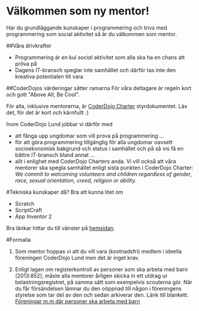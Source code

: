 # Välkommen som ny mentor!

Har du grundläggande kunskaper i programmering och trivs med programmering som social aktivitet så är du välkommen som mentor.

##Våra drivkrafter
* Programmering är en kul *social* aktivitet som alla ska ha en chans att pröva på
* Dagens IT-bransch speglar inte samhället och därför tas inte den kreativa potentialen till vara

##CoderDojos värderingar sätter ramarna
För våra deltagare är regeln kort och gott "Above All, Be Cool".

För alla, inklusive mentorerna, är [CoderDojo Charter](https://zen.coderdojo.com/charter?_ga=1.11745460.1433774995.1453568087) styrdokumentet. Läs det, för det är kort och kärnfullt :)

Inom CoderDojo Lund jobbar vi därför med
* att fånga upp ungdomar som vill prova på programmering ...
* för att göra programmering tillgänglig för alla ungdomar oavsett socioekonomisk bakgrund och status i samhället och på så vis få en bättre IT-bransch bland annat ...
* allt i enlighet med CoderDojo Charters anda. Vi vill också att våra mentorer ska spegla samhället enligt sista punkten i CoderDojo Charter: 
*We commit to welcoming volunteers and children regardless of gender, race, sexual orientation, creed, religion or ability.*

#Tekniska kunskaper då?
Bra att kunna litet om
* Scratch
* ScriptCraft
* App Inventor 2

Bra länkar hittar du till vänster på [hemsidan](http://lund.coderdojo.se/).

#Formalia
1. Som mentor hoppas vi att du vill vara (kostnadsfri) medlem i ideella föreningen CoderDojo Lund men det är inget krav.

1. Enligt lagen om registerkontroll av personer som ska arbeta med barn (2013:852), måste alla mentorer årligen skicka in ett utdrag ur belastningsregistret, på samma sätt som exempelvis scouterna gör.
När du får försändelsen lämnar du den oöppnad till någon i föreningens styrelse som tar del av den och sedan arkiverar den.
Länk till blankett: [Föreningar m.m där personer ska arbeta med barn](https://polisen.se/Service/Blanketter/Blanketter-belastningsregistret/Foreningar-mm-dar-personer-ska-arbeta-med-barn-44214/)
